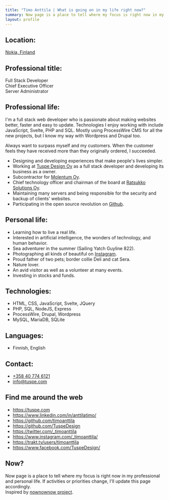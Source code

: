 ```yaml
---
title: "Timo Anttila | What is going on in my life right now?"
summary: Now page is a place to tell where my focus is right now in my professional and personal life.
layout: profile
---
```


## Location:

[Nokia, Finland](https://goo.gl/maps/k437LzVrvYzhUvXV9 "Google Maps")

## Professional title:

Full Stack Developer  
Chief Executive Officer  
Server Administrator

## Professional life:

I'm a full stack web developer who is passionate about making websites better, faster and easy to update. Technologies I enjoy working with include JavaScript, Svelte, PHP and SQL. Mostly using ProcessWire CMS for all the new projects, but I know my way with Wordpress and Drupal too.

Always want to surpass myself and my customers. When the customer feels they have received more than they originally ordered, I succeeded.

- Designing and developing experiences that make people's lives simpler.
- Working at <a href="https://tuspe.com/" rel="noopener me" target="_blank">Tuspe Design Oy</a> as a full stack developer and developing its business as a owner.
- Subcontractor for <a href="https://molentum.fi/" rel="noopener" target="_blank">Molentum Oy</a>.
- Chief technology officer and chairman of the board at <a href="https://www.ratsukko.com/" rel="noopener me" target="_blank" title="Booking calendar Ratsukko">Ratsukko Solutions Oy</a>.
- Maintaining many servers and being responsible for the security and backup of clients' websites.
- Participating in the open source revolution on <a href="https://github.com/timoanttila?tab=repositories" rel="noopener me" target="_blank">Github</a>.

## Personal life:

- Learning how to live a real life.
- Interested in artificial intelligence, the wonders of technology, and human behavior.
- Sea adventurer in the summer (Sailing Yatch Guyline 822).
- Photographing all kinds of beautiful on <a href="https://www.instagram.com/_timoanttila/" rel="noopener me" target="_blank" title="Follow me on Instagram">Instagram</a>.
- Proud father of two pets; border collie Deli and cat Sera.
- Nature lover.
- An avid visitor as well as a volunteer at many events.
- Investing in stocks and funds.

## Technologies:

- HTML, CSS, JavaScript, Svelte, JQuery
- PHP, SQL, NodeJS, Express
- ProcessWire, Drupal, Wordpress
- MySQL, MariaDB, SQLite

## Languages:

- Finnish, English

## Contact:

- <a href="tel:+358407746121" rel="nofollow">+358 40 774 6121</a>
- <a href="mailto:info@tuspe.com" rel="nofollow">info@tuspe.com</a>

## Find me around the web

- <a href="https://tuspe.com" title="My company's official website" rel="noopener me" target="_blank">https://tuspe.com</a>
- <a href="https://www.linkedin.com/in/anttilatimo/" title="My professional profile on LinkedIn" rel="noopener me" target="_blank">https://www.linkedin.com/in/anttilatimo/</a>
- <a href="https://github.com/timoanttila" title="All open source projects I have done" rel="noopener me" target="_blank">https://github.com/timoanttila</a>
- <a href="https://github.com/TuspeDesign" title="All open source projects I have made for the company Tuspe Design" rel="noopener me" target="_blank">https://github.com/TuspeDesign</a>
- <a href="https://twitter.com/_timoanttila" title="Follow me on Twitter" rel="noopener me" target="_blank">https://twitter.com/_timoanttila</a>
- <a href="https://www.instagram.com/_timoanttila/" title="Follow me on Instagram" rel="noopener me" target="_blank">https://www.instagram.com/_timoanttila/</a>
- <a href="https://trakt.tv/users/timoanttila" title="Follow what movies and series I watch" rel="noopener me" target="_blank">https://trakt.tv/users/timoanttila</a>
- <a href="https://www.facebook.com/TuspeDesign/" title="Tuspe Design Oy on Facebook" rel="noopener me" target="_blank">https://www.facebook.com/TuspeDesign/</a>

## Now?

Now page is a place to tell where my focus is right now in my professional and personal life. If activities or priorities change, I'll update this page accordingly.  
Inspired by <a href="https://nownownow.com/" rel="noopener" target="_blank">nownownow project</a>.